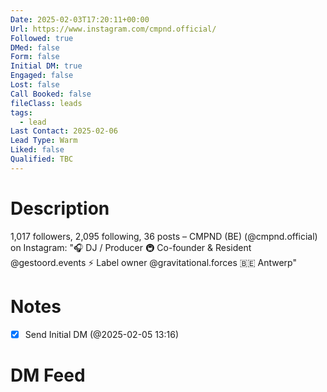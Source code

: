 ```yaml
---
Date: 2025-02-03T17:20:11+00:00
Url: https://www.instagram.com/cmpnd.official/
Followed: true
DMed: false
Form: false
Initial DM: true
Engaged: false
Lost: false
Call Booked: false
fileClass: leads
tags:
  - lead
Last Contact: 2025-02-06
Lead Type: Warm
Liked: false
Qualified: TBC
---
```

# Description
1,017 followers, 2,095 following, 36 posts – CMPND (BE) (@cmpnd.official) on Instagram: "🎧 DJ / Producer
🚇 Co-founder & Resident @gestoord.events
⚡ Label owner @gravitational.forces
🇧🇪 Antwerp"
# Notes

- [x] Send Initial DM (@2025-02-05 13:16)

# DM Feed